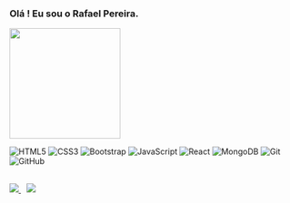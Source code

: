 ### Olá ! Eu sou o Rafael Pereira.

<!--
**RafaelPereira93/RafaelPereira93** is a ✨ _special_ ✨ repository because its `README.md` (this file) appears on your GitHub profile.

Here are some ideas to get you started:

- 🔭 I’m currently working on ...
- 🌱 I’m currently learning ...
- 👯 I’m looking to collaborate on ...
- 🤔 I’m looking for help with ...
- 💬 Ask me about ...
- 📫 How to reach me: ...
- 😄 Pronouns: ...
- ⚡ Fun fact: ...
-->

<a href="https://github.com/rafaelpereira93">
  <img height="195em" src="https://github-readme-stats-eight-theta.vercel.app/api/top-langs/?username=rafaelpereira93&layout=compact&langs_count=8&theme=dark"/>
</a>

![HTML5](https://img.shields.io/badge/-HTML5-E34F26?style=flat-square&logo=html5&logoColor=white)
![CSS3](https://img.shields.io/badge/-CSS3-1572B6?style=flat-square&logo=css3)
![Bootstrap](https://img.shields.io/badge/-Bootstrap-563D7C?style=flat-square&logo=bootstrap)
![JavaScript](https://img.shields.io/badge/-JavaScript-black?style=flat-square&logo=javascript)
![React](https://img.shields.io/badge/-React-black?style=flat-square&logo=react)
![MongoDB](https://img.shields.io/badge/-MongoDB-black?style=flat-square&logo=mongodb)
![Git](https://img.shields.io/badge/-Git-black?style=flat-square&logo=git)
![GitHub](https://img.shields.io/badge/-GitHub-181717?style=flat-square&logo=github)

  <div style="display: inline_block"><br>
    <a href = "mailto: rafaelpereira1993x@gmail.com"><img src="https://img.shields.io/badge/-Gmail-%23EA4335?style=for-the-badge&logo=gmail&logoColor=white" target="_blank">         </a>
    <a href="https://www.linkedin.com/in/rafael-pereira93/" style="margin: 0 10px"><img src="https://img.shields.io/badge/-LinkedIn-%230077B5?style=for-the-              badge&logo=linkedin&logoColor=white" target="_blank"></a>
  </div>
